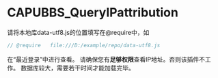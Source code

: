 CAPUBBS_QueryIPattribution
========
请将本地库data-utf8.js的位置填写在@require中，如
```javascript
// @require   file:///D:/example/repo/data-utf8.js
```
在“最近登录”中进行查看。
请确保您有**足够权限**查看IP地址。否则该插件不工作。
数据库较大，需要若干时间才能加载完毕。

